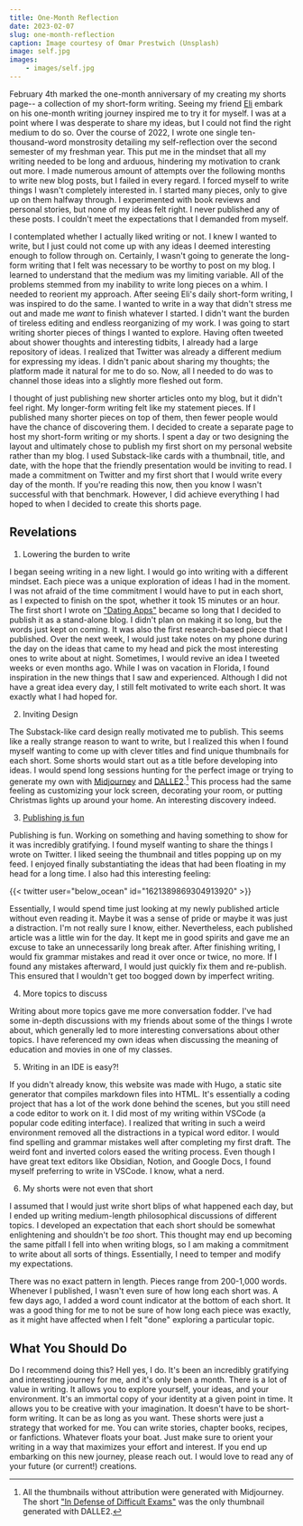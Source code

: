 ```yaml
---
title: One-Month Reflection
date: 2023-02-07
slug: one-month-reflection
caption: Image courtesy of Omar Prestwich (Unsplash)
image: self.jpg
images:
    - images/self.jpg
---
```


February 4th marked the one-month anniversary of my creating my shorts page-- a collection of my short-form writing. Seeing my friend [Eli](https://eliqian.xyz) embark on his one-month writing journey inspired me to try it for myself. I was at a point where I was desperate to share my ideas, but I could not find the right medium to do so. Over the course of 2022, I wrote one single ten-thousand-word monstrosity detailing my self-reflection over the second semester of my freshman year. This put me in the mindset that all my writing needed to be long and arduous, hindering my motivation to crank out more. I made numerous amount of attempts over the following months to write new blog posts, but I failed in every regard. I forced myself to write things I wasn't completely interested in. I started many pieces, only to give up on them halfway through. I experimented with book reviews and personal stories, but none of my ideas felt right. I never published any of these posts. I couldn't meet the expectations that I demanded from myself. 

I contemplated whether I actually liked writing or not. I knew I wanted to write, but I just could not come up with any ideas I deemed interesting enough to follow through on. Certainly, I wasn't going to generate the long-form writing that I felt was necessary to be worthy to post on my blog. I learned to understand that the medium was my limiting variable. All of the problems stemmed from my inability to write long pieces on a whim. I needed to reorient my approach. After seeing Eli's daily short-form writing, I was inspired to do the same. I wanted to write in a way that didn't stress me out and made me *want* to finish whatever I started. I didn't want the burden of tireless editing and endless reorganizing of my work. I was going to start writing shorter pieces of things I wanted to explore. Having often tweeted about shower thoughts and interesting tidbits, I already had a large repository of ideas. I realized that Twitter was already a different medium for expressing my ideas. I didn't panic about sharing my thoughts; the platform made it natural for me to do so. Now, all I needed to do was to channel those ideas into a slightly more fleshed out form. 

I thought of just publishing new shorter articles onto my blog, but it didn't feel right. My longer-form writing felt like my statement pieces. If I published many shorter pieces on top of them, then fewer people would have the chance of discovering them. I decided to create a separate page to host my short-form writing or my shorts. I spent a day or two designing the layout and ultimately chose to publish my first short on my personal website rather than my blog. I used Substack-like cards with a thumbnail, title, and date, with the hope that the friendly presentation would be inviting to read. I made a commitment on Twitter and my first short that I would write every day of the month. If you're reading this now, then you know I wasn't successful with that benchmark. However, I did achieve everything I had hoped to when I decided to create this shorts page. 

## Revelations
1. Lowering the burden to write

I began seeing writing in a new light. I would go into writing with a different mindset. Each piece was a unique exploration of ideas I had in the moment. I was not afraid of the time commitment I would have to put in each short, as I expected to finish on the spot, whether it took 15 minutes or an hour. The first short I wrote on ["Dating Apps"](/shorts/dating-apps) became so long that I decided to publish it as a stand-alone blog. I didn't plan on making it so long, but the words just kept on coming. It was also the first research-based piece that I published. Over the next week, I would just take notes on my phone during the day on the ideas that came to my head and pick the most interesting ones to write about at night. Sometimes, I would revive an idea I tweeted weeks or even months ago. While I was on vacation in Florida, I found inspiration in the new things that I saw and experienced. Although I did not have a great idea every day, I still felt motivated to write each short. It was exactly what I had hoped for. 

2. Inviting Design

The Substack-like card design really motivated me to publish. This seems like a really strange reason to want to write, but I realized this when I found myself wanting to come up with clever titles and find unique thumbnails for each short. Some shorts would start out as a title before developing into ideas. I would spend long sessions hunting for the perfect image or trying to generate my own with [Midjourney](https://midjourney.com/) and [DALLE2](https://openai.com/dall-e-2/).[^1] This process had the same feeling as customizing your lock screen, decorating your room, or putting Christmas lights up around your home. An interesting discovery indeed. 

3. [Publishing is fun](https://eliqian.substack.com/i/95549966/it-feels-good-to-publish)

Publishing is fun. Working on something and having something to show for it was incredibly gratifying. I found myself wanting to share the things I wrote on Twitter. I liked seeing the thumbnail and titles popping up on my feed. I enjoyed finally substantiating the ideas that had been floating in my head for a long time. I also had this interesting feeling: 

{{< twitter user="below_ocean" id="1621389869304913920" >}}

Essentially, I would spend time just looking at my newly published article without even reading it. Maybe it was a sense of pride or maybe it was just a distraction. I'm not really sure I know, either. Nevertheless, each published article was a little win for the day. It kept me in good spirits and gave me an excuse to take an unnecessarily long break after. After finishing writing, I would fix grammar mistakes and read it over once or twice, no more. If I found any mistakes afterward, I would just quickly fix them and re-publish. This ensured that I wouldn't get too bogged down by imperfect writing.

4. More topics to discuss

Writing about more topics gave me more conversation fodder. I've had some in-depth discussions with my friends about some of the things I wrote about, which generally led to more interesting conversations about other topics. I have referenced my own ideas when discussing the meaning of education and movies in one of my classes. 

5. Writing in an IDE is easy?!

If you didn't already know, this website was made with Hugo, a static site generator that compiles markdown files into HTML. It's essentially a coding project that has a lot of the work done behind the scenes, but you still need a code editor to work on it. I did most of my writing within VSCode (a popular code editing interface). I realized that writing in such a weird environment removed all the distractions in a typical word editor. I would find spelling and grammar mistakes well after completing my first draft. The weird font and inverted colors eased the writing process. Even though I have great text editors like Obsidian, Notion, and Google Docs, I found myself preferring to write in VSCode. I know, what a nerd. 

6. My shorts were not even that short

I assumed that I would just write short blips of what happened each day, but I ended up writing medium-length philosophical discussions of different topics. I developed an expectation that each short should be somewhat enlightening and shouldn't be *too* short. This thought may end up becoming the same pitfall I fell into when writing blogs, so I am making a commitment to write about all sorts of things. Essentially, I need to temper and modify my expectations. 

There was no exact pattern in length. Pieces range from 200-1,000 words. Whenever I published, I wasn't even sure of how long each short was. A few days ago, I added a word count indicator at the bottom of each short. It was a good thing for me to not be sure of how long each piece was exactly, as it might have affected when I felt "done" exploring a particular topic. 

## What You Should Do

Do I recommend doing this? Hell yes, I do. It's been an incredibly gratifying and interesting journey for me, and it's only been a month. There is a lot of value in writing. It allows you to explore yourself, your ideas, and your environment. It's an immortal copy of your identity at a given point in time. It allows you to be creative with your imagination. It doesn't have to be short-form writing. It can be as long as you want. These shorts were just a strategy that worked for me. You can write stories, chapter books, recipes, or fanfictions. Whatever floats your boat. Just make sure to orient your writing in a way that maximizes your effort and interest. If you end up embarking on this new journey, please reach out. I would love to read any of your future (or current!) creations. 


[^1]: All the thumbnails without attribution were generated with Midjourney. The short ["In Defense of Difficult Exams"](/shorts/difficult-exams/) was the only thumbnail generated with DALLE2. 